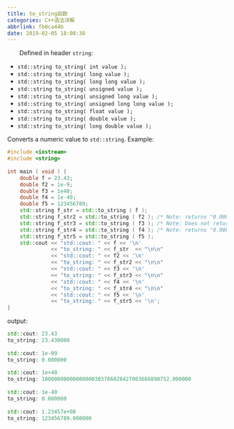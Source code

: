 ```yaml
---
title: to_string函数
categories: C++语法详解
abbrlink: fb0ca44b
date: 2019-02-05 18:08:38
---
```

&emsp;&emsp;Defined in header `string`:<!--more-->

- `std::string to_string( int value );`
- `std::string to_string( long value );`
- `std::string to_string( long long value );`
- `std::string to_string( unsigned value );`
- `std::string to_string( unsigned long value );`
- `std::string to_string( unsigned long long value );`
- `std::string to_string( float value );`
- `std::string to_string( double value );`
- `std::string to_string( long double value );`

Converts a numeric value to `std::string`. Example:

``` cpp
#include <iostream>
#include <string>
​
int main ( void ) {
    double f = 23.43;
    double f2 = 1e-9;
    double f3 = 1e40;
    double f4 = 1e-40;
    double f5 = 123456789;
    std::string f_str = std::to_string ( f );
    std::string f_str2 = std::to_string ( f2 ); /* Note: returns "0.000000" */
    std::string f_str3 = std::to_string ( f3 ); /* Note: Does not return "1e+40" */
    std::string f_str4 = std::to_string ( f4 ); /* Note: returns "0.000000" */
    std::string f_str5 = std::to_string ( f5 );
    std::cout << "std::cout: " << f << '\n'
              << "to_string: " << f_str  << "\n\n"
              << "std::cout: " << f2 << '\n'
              << "to_string: " << f_str2 << "\n\n"
              << "std::cout: " << f3 << '\n'
              << "to_string: " << f_str3 << "\n\n"
              << "std::cout: " << f4 << '\n'
              << "to_string: " << f_str4 << "\n\n"
              << "std::cout: " << f5 << '\n'
              << "to_string: " << f_str5 << '\n';
}
```

output:

``` cpp
std::cout: 23.43
to_string: 23.430000
​
std::cout: 1e-09
to_string: 0.000000
​
std::cout: 1e+40
to_string: 10000000000000000303786028427003666890752.000000
​
std::cout: 1e-40
to_string: 0.000000
​
std::cout: 1.23457e+08
to_string: 123456789.000000
```